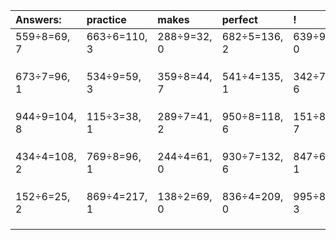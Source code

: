 | Answers: | practice | makes | perfect | ! |
| :--- | :--- | :--- | :--- | :--- |
| 559÷8=69, 7 | 663÷6=110, 3 | 288÷9=32, 0 | 682÷5=136, 2 | 639÷9=71, 0 | 
|   |   |   |   |   | 
|   |   |   |   |   | 
|   |   |   |   |   | 
| 673÷7=96, 1 | 534÷9=59, 3 | 359÷8=44, 7 | 541÷4=135, 1 | 342÷7=48, 6 | 
|   |   |   |   |   | 
|   |   |   |   |   | 
|   |   |   |   |   | 
| 944÷9=104, 8 | 115÷3=38, 1 | 289÷7=41, 2 | 950÷8=118, 6 | 151÷8=18, 7 | 
|   |   |   |   |   | 
|   |   |   |   |   | 
|   |   |   |   |   | 
| 434÷4=108, 2 | 769÷8=96, 1 | 244÷4=61, 0 | 930÷7=132, 6 | 847÷6=141, 1 | 
|   |   |   |   |   | 
|   |   |   |   |   | 
|   |   |   |   |   | 
| 152÷6=25, 2 | 869÷4=217, 1 | 138÷2=69, 0 | 836÷4=209, 0 | 995÷8=124, 3 | 
|   |   |   |   |   | 
|   |   |   |   |   | 
|   |   |   |   |   | 
